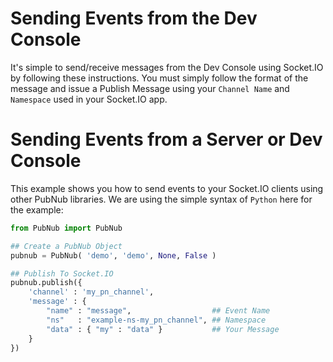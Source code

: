 # Sending Events from the Dev Console

It's simple to send/receive messages from the Dev Console using Socket.IO
by following these instructions.
You must simply follow the format of the message and issue a Publish Message
using your `Channel Name` and `Namespace` used in your Socket.IO app.

# Sending Events from a Server or Dev Console

This example shows you how to send events to your Socket.IO clients
using other PubNub libraries.  We are using the simple syntax of `Python`
here for the example:

```python
from PubNub import PubNub

## Create a PubNub Object
pubnub = PubNub( 'demo', 'demo', None, False )

## Publish To Socket.IO
pubnub.publish({
    'channel' : 'my_pn_channel',
    'message' : {
        "name" : "message",                  ## Event Name
        "ns"   : "example-ns-my_pn_channel", ## Namespace
        "data" : { "my" : "data" }           ## Your Message
    }
})

